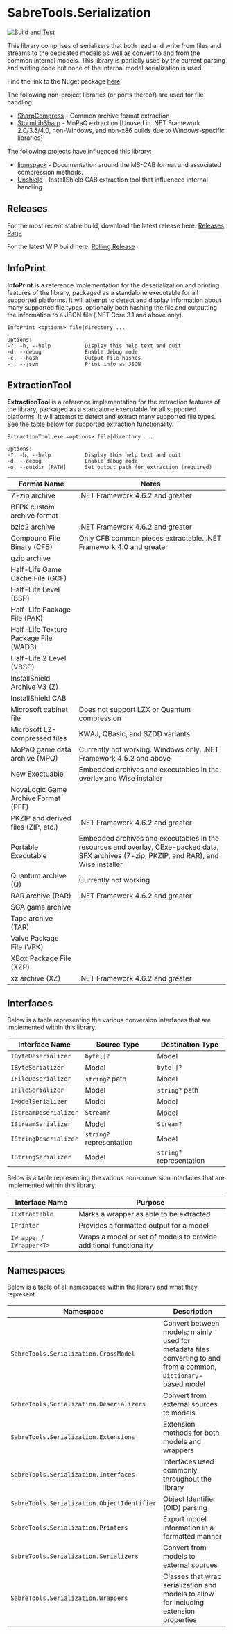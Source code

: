 # SabreTools.Serialization

[![Build and Test](https://github.com/SabreTools/SabreTools.Serialization/actions/workflows/build_and_test.yml/badge.svg)](https://github.com/SabreTools/SabreTools.Serialization/actions/workflows/build_and_test.yml)

This library comprises of serializers that both read and write from files and streams to the dedicated models as well as convert to and from the common internal models. This library is partially used by the current parsing and writing code but none of the internal model serialization is used.

Find the link to the Nuget package [here](https://www.nuget.org/packages/SabreTools.Serialization).

The following non-project libraries (or ports thereof) are used for file handling:

- [SharpCompress](https://github.com/adamhathcock/sharpcompress) - Common archive format extraction
- [StormLibSharp](https://github.com/robpaveza/stormlibsharp) - MoPaQ extraction [Unused in .NET Framework 2.0/3.5/4.0, non-Windows, and non-x86 builds due to Windows-specific libraries]

The following projects have influenced this library:

- [libmspack](https://github.com/kyz/libmspack) - Documentation around the MS-CAB format and associated compression methods.
- [Unshield](https://github.com/twogood/unshield/) - InstallShield CAB extraction tool that influenced internal handling

## Releases

For the most recent stable build, download the latest release here: [Releases Page](https://github.com/SabreTools/SabreTools.Serialization/releases)

For the latest WIP build here: [Rolling Release](https://github.com/SabreTools/SabreTools.Serialization/releases/tag/rolling)

## InfoPrint

**InfoPrint** is a reference implementation for the deserialization and printing features of the library, packaged as a standalone executable for all supported platforms. It will attempt to detect and display information about many supported file types, optionally both hashing the file and outputting the information to a JSON file (.NET Core 3.1 and above only).

```
InfoPrint <options> file|directory ...

Options:
-?, -h, --help           Display this help text and quit
-d, --debug              Enable debug mode
-c, --hash               Output file hashes
-j, --json               Print info as JSON
```

## ExtractionTool

**ExtractionTool** is a reference implementation for the extraction features of the library, packaged as a standalone executable for all supported platforms. It will attempt to detect and extract many supported file types. See the table below for supported extraction functionality.

```
ExtractionTool.exe <options> file|directory ...

Options:
-?, -h, --help           Display this help text and quit
-d, --debug              Enable debug mode
-o, --outdir [PATH]      Set output path for extraction (required)
```

| Format Name | Notes |
| --- | --- |
| 7-zip archive | .NET Framework 4.6.2 and greater |
| BFPK custom archive format | |
| bzip2 archive | .NET Framework 4.6.2 and greater |
| Compound File Binary (CFB) | Only CFB common pieces extractable. .NET Framework 4.0 and greater |
| gzip archive | |
| Half-Life Game Cache File (GCF) | |
| Half-Life Level (BSP) | |
| Half-Life Package File (PAK) | |
| Half-Life Texture Package File (WAD3) | |
| Half-Life 2 Level (VBSP) | |
| InstallShield Archive V3 (Z) | |
| InstallShield CAB | |
| Microsoft cabinet file | Does not support LZX or Quantum compression |
| Microsoft LZ-compressed files | KWAJ, QBasic, and SZDD variants |
| MoPaQ game data archive (MPQ) | Currently not working. Windows only. .NET Framework 4.5.2 and above |
| New Exectuable | Embedded archives and executables in the overlay and Wise installer |
| NovaLogic Game Archive Format (PFF) | |
| PKZIP and derived files (ZIP, etc.) | .NET Framework 4.6.2 and greater |
| Portable Executable | Embedded archives and executables in the resources and overlay, CExe-packed data, SFX archives (7-zip, PKZIP, and RAR), and Wise installer |
| Quantum archive (Q) | Currently not working |
| RAR archive (RAR) | .NET Framework 4.6.2 and greater |
| SGA game archive | |
| Tape archive (TAR) | |
| Valve Package File (VPK) | |
| XBox Package File (XZP) | |
| xz archive (XZ) | .NET Framework 4.6.2 and greater |

## Interfaces

Below is a table representing the various conversion interfaces that are implemented within this library.

| Interface Name | Source Type | Destination Type |
| --- | --- | --- |
| `IByteDeserializer` | `byte[]?` | Model |
| `IByteSerializer` | Model | `byte[]?` |
| `IFileDeserializer` | `string?` path | Model |
| `IFileSerializer` | Model | `string?` path |
| `IModelSerializer` | Model | Model |
| `IStreamDeserializer` | `Stream?` | Model |
| `IStreamSerializer` | Model | `Stream?` |
| `IStringDeserializer` | `string?` representation | Model |
| `IStringSerializer` | Model | `string?` representation |

Below is a table representing the various non-conversion interfaces that are implemented within this library.

| Interface Name | Purpose |
| --- | --- |
| `IExtractable` | Marks a wrapper as able to be extracted |
| `IPrinter` | Provides a formatted output for a model |
| `IWrapper` / `IWrapper<T>` | Wraps a model or set of models to provide additional functionality |

## Namespaces

Below is a table of all namespaces within the library and what they represent

| Namespace | Description |
| --- | --- |
| `SabreTools.Serialization.CrossModel` | Convert between models; mainly used for metadata files converting to and from a common, `Dictionary`-based model |
| `SabreTools.Serialization.Deserializers` | Convert from external sources to models |
| `SabreTools.Serialization.Extensions` | Extension methods for both models and wrappers |
| `SabreTools.Serialization.Interfaces` | Interfaces used commonly throughout the library |
| `SabreTools.Serialization.ObjectIdentifier` | Object Identifier (OID) parsing |
| `SabreTools.Serialization.Printers` | Export model information in a formatted manner |
| `SabreTools.Serialization.Serializers` | Convert from models to external sources |
| `SabreTools.Serialization.Wrappers` | Classes that wrap serialization and models to allow for including extension properties |

